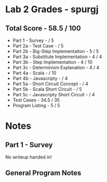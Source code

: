 # Lab 2 Grades - spurgj

## Total Score - 58.5 / 100

* Part 1 - Survey -  / 5
* Part 2a - Test Case -  / 5
* Part 2b - Big-Step Implementaiton - 5 / 5
* Part 3a - Substitute Implementation - 4 / 4
* Part 3b - Step Implementation - 4 / 10
* Part 3c - Determinism Explanation - 4 / 4
* Part 4a - Scala -  / 10
* Part 4b - Javascripty -  / 4
* Part 5a - Short Circuit Concept -  / 4
* Part 5b - Scala Short Circuit -  / 5
* Part 5c - Javascripty Short Circuit -  / 4
* Test Cases - 34.5 / 35
* Program Listing - 5 / 5

# Notes

## Part 1 - Survey

No writeup handed in!

## General Program Notes




